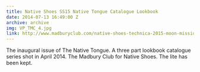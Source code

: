 ```yaml
---
title: Native Shoes SS15 Native Tongue Catalogue Lookbook
date: 2014-07-13 16:49:00 Z
archive: archive
img: VP_TMC_4.jpg
link: http://www.madburyclub.com/native-shoes-technica-2015-moon-mission/
---
```


The inaugural issue of The Native Tongue. A three part lookbook catalogue series shot in April 2014. The Madbury Club for Native Shoes. The lite has been kept.
